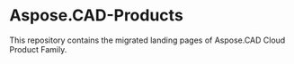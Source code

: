 # Aspose.CAD-Products
This repository contains the migrated landing pages of Aspose.CAD Cloud Product Family.
